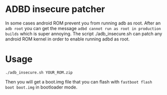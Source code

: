 # ADBD insecure patcher
In some cases android ROM prevent you from running adb as root. After an `adb root` you can get the message `adbd cannot run as root in production builds` which is super annoying. 
The script ./adb\_insecure.sh can patch any android ROM kernel in order to enable running adbd as root.

# Usage

```
./adb_insecure.sh YOUR_ROM.zip
```

Then you will get a boot.img file that you can flash with `fastboot flash boot boot.img` in bootloader mode.
